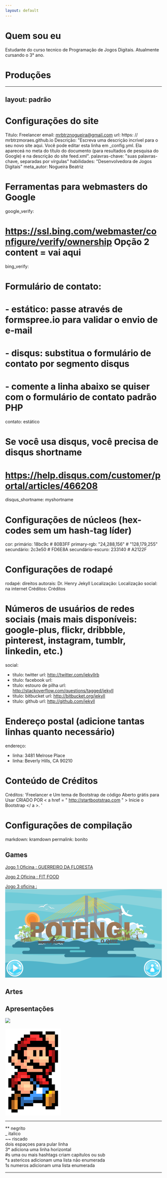 ```yaml
---
layout: default
---
```


# Quem sou eu

Estudante do curso tecnico de Programação de Jogos Digitais. Atualmente cursando o 3° ano.

# Produções
---
layout: padrão
---
# Configurações do site
Título: Freelancer
email: mrbtrznogueira@gmail.com
url: https: // mrbtrzmoraes.github.io
Descrição: "Escreva uma descrição incrível para o seu novo site aqui. Você pode editar esta linha em _config.yml. Ela apareceá no meta do título do documento (para resultados de pesquisa do Google) e na descrição do site feed.xml".
palavras-chave: "suas palavras-chave, separadas por vírgulas"
habilidades: "Desenvolvedora de Jogos Digitais"
meta_autor: Nogueira Beatriz

# Ferramentas para webmasters do Google
google_verify:

# https://ssl.bing.com/webmaster/configure/verify/ownership Opção 2 content = vai aqui
bing_verify:

# Formulário de contato:
# - estático: passe através de formspree.io para validar o envio de e-mail
# - disqus: substitua o formulário de contato por segmento disqus
# - comente a linha abaixo se quiser com o formulário de contato padrão PHP
contato: estático

# Se você usa disqus, você precisa de disqus shortname
# https://help.disqus.com/customer/portal/articles/466208
disqus_shortname: myshortname

# Configurações de núcleos (hex-codes sem um hash-tag líder)
cor:
  primário: 18bc9c # 80B3FF
  primary-rgb: "24,288,156" # "128,179,255"
  secundário: 2c3e50 # FD6E8A
  secundário-escuro: 233140 # A2122F

# Configurações de rodapé
rodapé:
  direitos autorais: Dr. Henry Jekyll
  Localização: Localização
  social: na internet
  Créditos: Créditos

# Números de usuários de redes sociais (mais mais disponíveis: google-plus, flickr, dribbble, pinterest, instagram, tumblr, linkedin, etc.)
social:
  - título: twitter
    url: http://twitter.com/jekyllrb
  - título: facebook
    url:
  - título: estouro de pilha
    url: http://stackoverflow.com/questions/tagged/jekyll
  - título: bitbucket
    url: http://bitbucket.org/jekyll
  - título: github
    url: http://github.com/jekyll

# Endereço postal (adicione tantas linhas quanto necessário)
endereço:
  - linha: 3481 Melrose Place
  - linha: Beverly Hills, CA 90210

# Conteúdo de Créditos
Créditos: 'Freelancer e Um tema de Bootstrap de código Aberto grátis para Usar CRIADO POR < a  href = " http://startbootstrap.com " > Inicie o Bootstrap </ a >. '

# Configurações de compilação
markdown: kramdown
permalink: bonito
## Games
[Jogo 1 Oficina : GUERREIRO DA FLORESTA](https://emanuellicarine.github.io/GuerreiroDaFloresta/)  

[Jogo 2 Oficina : FIT FOOD](https://mrbtrzmoraes.github.io/FitFood/)    

[Jogo 3 oficina : ![](quiz.png)](https://mrbtrzmoraes.github.io/Quiz1/)



## Artes

## Apresentações
 

![](http://cdn.shopify.com/s/files/1/0822/1983/articles/panda-mario-mushroom-pixel-art-pixel-art-panda-mario-mushroom-super-mario-cute-pixel-8bit.png?v=1501225178)

![](mario.png)




* * *

** negrito  
_ italico  
~~ riscado  
  dois espaçoes para pular linha  
3* adiciona uma linha horizontal  
#s uma ou mais hashtags criam capitulos ou sub  
*s astericos adicionam uma lista não enumerada  
1s numeros adicionam uma lista enumerada  



* * *

